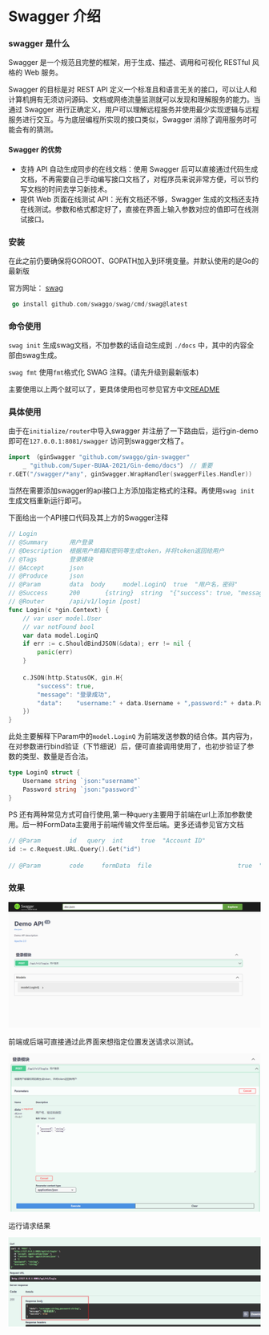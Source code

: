 # Swagger 介绍



### swagger 是什么

Swagger 是一个规范且完整的框架，用于生成、描述、调用和可视化 RESTful 风格的 Web 服务。

Swagger 的目标是对 REST API 定义一个标准且和语言无关的接口，可以让人和计算机拥有无须访问源码、文档或网络流量监测就可以发现和理解服务的能力。当通过 Swagger 进行正确定义，用户可以理解远程服务并使用最少实现逻辑与远程服务进行交互。与为底层编程所实现的接口类似，Swagger 消除了调用服务时可能会有的猜测。

#### Swagger 的优势

- 支持 API 自动生成同步的在线文档：使用 Swagger 后可以直接通过代码生成文档，不再需要自己手动编写接口文档了，对程序员来说非常方便，可以节约写文档的时间去学习新技术。
- 提供 Web 页面在线测试 API：光有文档还不够，Swagger 生成的文档还支持在线测试。参数和格式都定好了，直接在界面上输入参数对应的值即可在线测试接口。

### 安装

在此之前仍要确保将GOROOT、GOPATH加入到环境变量。并默认使用的是Go的最新版

官方网址： [swag](https://github.com/swaggo/swag)

```go
 go install github.com/swaggo/swag/cmd/swag@latest
```



### 命令使用

`swag init` 生成swag文档，不加参数的话自动生成到 `./docs` 中，其中的内容全部由swag生成。

`swag fmt` 使用`fmt`格式化 SWAG 注释。(请先升级到最新版本)



主要使用以上两个就可以了，更具体使用也可参见官方中文[README](https://github.com/swaggo/swag/blob/master/README_zh-CN.md)



### 具体使用

由于在`initialize/router`中导入swagger 并注册了一下路由后，运行gin-demo 即可在`127.0.0.1:8081/swagger` 访问到swagger文档了。

```go
import （ginSwagger "github.com/swaggo/gin-swagger"
	_ "github.com/Super-BUAA-2021/Gin-demo/docs"） // 重要
r.GET("/swagger/*any", ginSwagger.WrapHandler(swaggerFiles.Handler))
```

当然在需要添加swagger的api接口上方添加指定格式的注释。再使用`swag init` 生成文档重新运行即可。

下面给出一个API接口代码及其上方的Swagger注释

```go
// Login
// @Summary      用户登录
// @Description  根据用户邮箱和密码等生成token，并将token返回给用户
// @Tags         登录模块
// @Accept       json
// @Produce      json
// @Param        data  body     model.LoginQ  true  "用户名，密码"
// @Success      200       {string}  string  "{"success": true, "message": "登录成功", "data": "model.User的所有信息"}"
// @Router       /api/v1/login [post]
func Login(c *gin.Context) {
	// var user model.User
	// var notFound bool
	var data model.LoginQ
	if err := c.ShouldBindJSON(&data); err != nil {
		panic(err)
	}

	c.JSON(http.StatusOK, gin.H{
		"success": true,
		"message": "登录成功",
		"data":    "username:" + data.Username + ",password:" + data.Password,
	})
}

```

此处主要解释下Param中的`model.LoginQ`  为前端发送参数的结合体。其内容为，在对参数进行bind验证（下节细说）后，便可直接调用使用了，也初步验证了参数的类型、数量是否合法。

```go
type LoginQ struct {
	Username string `json:"username"`
	Password string `json:"password"`
}
```

PS 还有两种常见方式可自行使用,第一种query主要用于前端在url上添加参数使用。后一种FormData主要用于前端传输文件至后端。更多还请参见官方文档

```go
// @Param        id   query  int     true  "Account ID"
id := c.Request.URL.Query().Get("id")

// @Param        code     formData  file                        true  "代码文件"
```

### 效果



![image-20220420150743106](img/swagger-jie-shao/image-20220420150743106.png)

前端或后端可直接通过此界面来想指定位置发送请求以测试。

![image-20220420150928110](img/swagger-jie-shao/image-20220420150928110.png)

运行请求结果

![image-20220420150812736](img/swagger-jie-shao/image-20220420150812736.png)
